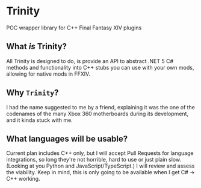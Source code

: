 # Trinity
POC wrapper library for C++ Final Fantasy XIV plugins

## What *is* Trinity?

All Trinity is designed to do, is provide an API to abstract .NET 5 C# methods and functionality into C++ stubs you can use with your own mods,
allowing for native mods in FFXIV.

## Why `Trinity`?

I had the name suggested to me by a friend, explaining it was the one of the codenames of the many Xbox 360 motherboards during its development, and it kinda stuck with me.

## What languages will be usable?

Current plan includes C++ only, but I will accept Pull Requests for language integrations, so long they're not horrible, hard to use or just plain slow. (Looking at you Python and JavaScript/TypeScript.) I will review and assess the viability. Keep in mind, this is only going to be available when I get C# -> C++ working.
